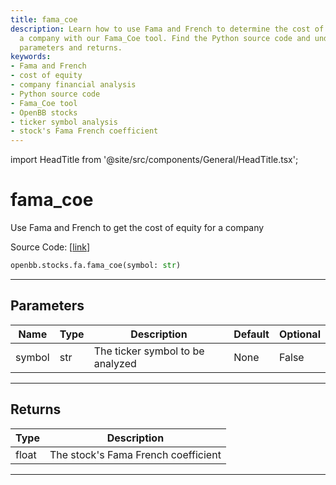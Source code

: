 ```yaml
---
title: fama_coe
description: Learn how to use Fama and French to determine the cost of equity for
  a company with our Fama_Coe tool. Find the Python source code and understand its
  parameters and returns.
keywords:
- Fama and French
- cost of equity
- company financial analysis
- Python source code
- Fama_Coe tool
- OpenBB stocks
- ticker symbol analysis
- stock's Fama French coefficient
---
```


import HeadTitle from '@site/src/components/General/HeadTitle.tsx';

<HeadTitle title="fama_coe - Fa - Stocks - Reference | OpenBB SDK Docs" />

# fama_coe

Use Fama and French to get the cost of equity for a company

Source Code: [[link](https://github.com/OpenBB-finance/OpenBBTerminal/tree/main/openbb_terminal/stocks/fundamental_analysis/dcf_model.py#L300)]

```python
openbb.stocks.fa.fama_coe(symbol: str)
```

---

## Parameters

| Name | Type | Description | Default | Optional |
| ---- | ---- | ----------- | ------- | -------- |
| symbol | str | The ticker symbol to be analyzed | None | False |


---

## Returns

| Type | Description |
| ---- | ----------- |
| float | The stock's Fama French coefficient |
---
